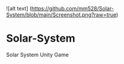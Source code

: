  ![alt text] (https://github.com/mm528/Solar-System/blob/main/Screenshot.png?raw=true)
# Solar-System
 Solar System Unity Game

